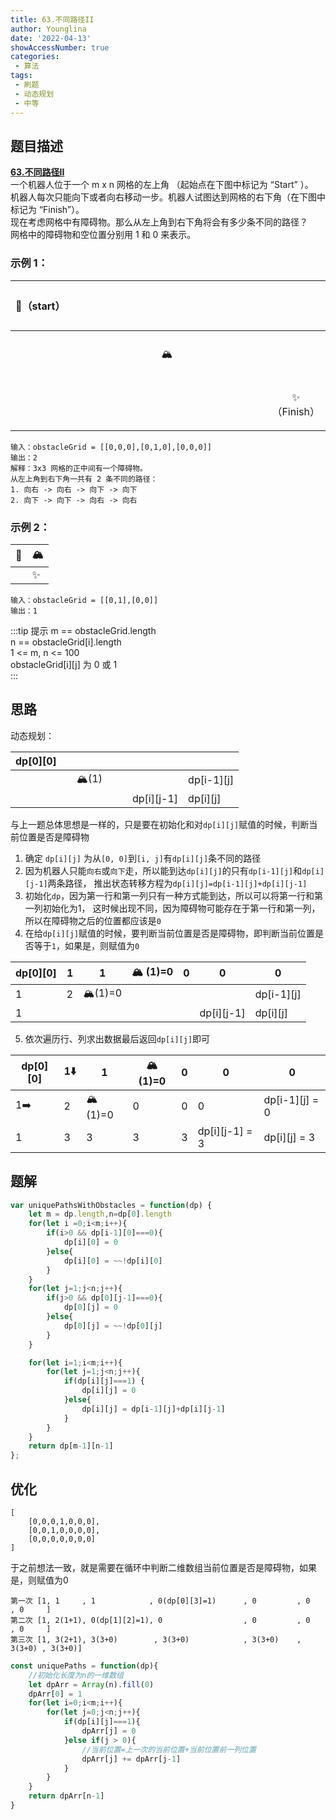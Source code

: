 ```yaml
---
title: 63.不同路径II
author: Younglina
date: '2022-04-13'
showAccessNumber: true
categories:
 - 算法
tags:
 - 刷题
 - 动态规划
 - 中等
---
```


## 题目描述

**[63.不同路径II](https://leetcode-cn.com/problems/unique-paths-ii/)**  
一个机器人位于一个 m x n 网格的左上角 （起始点在下图中标记为 “Start” ）。  
机器人每次只能向下或者向右移动一步。机器人试图达到网格的右下角（在下图中标记为 “Finish”）。  
现在考虑网格中有障碍物。那么从左上角到右下角将会有多少条不同的路径？  
网格中的障碍物和空位置分别用 1 和 0 来表示。  

### 示例 1：
<div class="path-table">

| 🤖️（start）  |      |      |      |      |      |      |
| ---- | ---- | ---- | ---- | ---- | ---- | ---- |
|      |      |      |   🏔   |      |      |      |
|      |      |      |      |      |      |  ✨（Finish）   |

</div>

```
输入：obstacleGrid = [[0,0,0],[0,1,0],[0,0,0]]  
输出：2  
解释：3x3 网格的正中间有一个障碍物。  
从左上角到右下角一共有 2 条不同的路径：  
1. 向右 -> 向右 -> 向下 -> 向下  
2. 向下 -> 向下 -> 向右 -> 向右  
```

### 示例 2：

| 🤖️  |   🏔   |
| ---- | ---- |
|      |   ✨   |


```
输入：obstacleGrid = [[0,1],[0,0]]  
输出：1  
```

:::tip 提示
m == obstacleGrid.length  
n == obstacleGrid[i].length  
1 <= m, n <= 100  
obstacleGrid[i][j] 为 0 或 1  
:::

## 思路
动态规划：

| dp[0][0] |      |      |      |      |      |      |
| ---- | ---- | ---- | ---- | ---- | ---- | ---- |
|      |      |   🏔(1)   |      |      |                |  dp[i-1][j]    |
|      |      |      |      |      |  dp[i][j-1]    |  dp[i][j]   |


与上一题总体思想是一样的，只是要在初始化和对`dp[i][j]`赋值的时候，判断当前位置是否是障碍物
1. 确定 `dp[i][j]` 为从`[0, 0]`到`[i, j]`有`dp[i][j]`条不同的路径  
2. 因为机器人只能`向右`或`向下`走，所以能到达`dp[i][j]`的只有`dp[i-1][j]`和`dp[i][j-1]`两条路径，
推出状态转移方程为`dp[i][j]=dp[i-1][j]+dp[i][j-1]`
3. 初始化`dp`，因为第一行和第一列只有一种方式能到达，所以可以将第一行和第一列初始化为1，
这时候出现不同，因为障碍物可能存在于第一行和第一列，所以在障碍物之后的位置都应该是`0`
4. 在给`dp[i][j]`赋值的时候，要判断当前位置是否是障碍物，即判断当前位置是否等于`1`，如果是，则赋值为`0`


| dp[0][0] |   1   |   1   |   🏔 (1)=0  |   0   |   0   |   0   |
| ---- | ---- | ---- | ---- | ---- | ---- | ---- |
|   1   |   2   |   🏔(1)=0   |      |      |                |  dp[i-1][j]    |
|   1   |      |      |      |      |  dp[i][j-1]    |  dp[i][j]   |


5. 依次遍历行、列求出数据最后返回`dp[i][j]`即可


| dp[0][0] |   1⬇️   |   1   |   🏔 (1)=0  |   0   |   0   |   0   |
| ---- | ---- | ---- | ---- | ---- | ---- | ---- |
|   1➡️   |   2   |   🏔(1)=0   |   0   |   0   |       0         |  dp[i-1][j] = 0   |
|   1   |   3   |   3   |    3  |   3   |  dp[i][j-1] = 3   |  dp[i][j] = 3  |


## 题解
```javascript
var uniquePathsWithObstacles = function(dp) {
    let m = dp.length,n=dp[0].length
    for(let i =0;i<m;i++){
        if(i>0 && dp[i-1][0]===0){
            dp[i][0] = 0
        }else{
            dp[i][0] = ~~!dp[i][0]
        }
    }
    for(let j=1;j<n;j++){
        if(j>0 && dp[0][j-1]===0){
            dp[0][j] = 0
        }else{
            dp[0][j] = ~~!dp[0][j]
        }
    }

    for(let i=1;i<m;i++){
        for(let j=1;j<n;j++){
            if(dp[i][j]===1) {
                dp[i][j] = 0
            }else{
                dp[i][j] = dp[i-1][j]+dp[i][j-1]
            }
        }
    }
    return dp[m-1][n-1]
};
```

## 优化
```
[
    [0,0,0,1,0,0,0],
    [0,0,1,0,0,0,0],
    [0,0,0,0,0,0,0]
]
```

于之前想法一致，就是需要在循环中判断二维数组当前位置是否是障碍物，如果是，则赋值为0

```
第一次 [1, 1     , 1            , 0(dp[0][3]=1)      , 0         , 0      , 0     ]
第二次 [1, 2(1+1), 0(dp[1][2]=1), 0                  , 0         , 0      , 0     ] 
第三次 [1, 3(2+1), 3(3+0)        , 3(3+0)            , 3(3+0)    , 3(3+0) , 3(3+0)]  
```

```javascript
const uniquePaths = function(dp){
    //初始化长度为n的一维数组
    let dpArr = Array(n).fill(0)
    dpArr[0] = 1
    for(let i=0;i<m;i++){
        for(let j=0;j<n;j++){
            if(dp[i][j]===1){
                dpArr[j] = 0
            }else if(j > 0){
                //当前位置=上一次的当前位置+当前位置前一列位置
                dpArr[j] += dpArr[j-1]
            }
        }
    }
    return dpArr[n-1]
}
```

<style>
.path-table tr,
.path-table td {
    width: 80px;
    height: 80px;
    text-align: center;
}

.path-table tr:nth-child(2n) {
    background-color: unset;
}
</style>